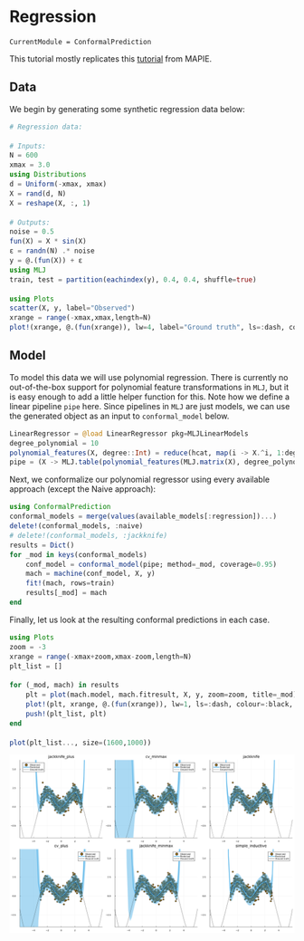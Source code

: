 
# Regression

``` @meta
CurrentModule = ConformalPrediction
```

This tutorial mostly replicates this [tutorial](https://mapie.readthedocs.io/en/latest/examples_regression/4-tutorials/plot_main-tutorial-regression.html#) from MAPIE.

## Data

We begin by generating some synthetic regression data below:

``` julia
# Regression data:

# Inputs:
N = 600
xmax = 3.0
using Distributions
d = Uniform(-xmax, xmax)
X = rand(d, N)
X = reshape(X, :, 1)

# Outputs:
noise = 0.5
fun(X) = X * sin(X)
ε = randn(N) .* noise
y = @.(fun(X)) + ε
using MLJ
train, test = partition(eachindex(y), 0.4, 0.4, shuffle=true)

using Plots
scatter(X, y, label="Observed")
xrange = range(-xmax,xmax,length=N)
plot!(xrange, @.(fun(xrange)), lw=4, label="Ground truth", ls=:dash, colour=:black)
```

## Model

To model this data we will use polynomial regression. There is currently no out-of-the-box support for polynomial feature transformations in `MLJ`, but it is easy enough to add a little helper function for this. Note how we define a linear pipeline `pipe` here. Since pipelines in `MLJ` are just models, we can use the generated object as an input to `conformal_model` below.

``` julia
LinearRegressor = @load LinearRegressor pkg=MLJLinearModels
degree_polynomial = 10
polynomial_features(X, degree::Int) = reduce(hcat, map(i -> X.^i, 1:degree))
pipe = (X -> MLJ.table(polynomial_features(MLJ.matrix(X), degree_polynomial))) |> LinearRegressor()
```

Next, we conformalize our polynomial regressor using every available approach (except the Naive approach):

``` julia
using ConformalPrediction
conformal_models = merge(values(available_models[:regression])...)
delete!(conformal_models, :naive)
# delete!(conformal_models, :jackknife)
results = Dict()
for _mod in keys(conformal_models) 
    conf_model = conformal_model(pipe; method=_mod, coverage=0.95)
    mach = machine(conf_model, X, y)
    fit!(mach, rows=train)
    results[_mod] = mach
end
```

Finally, let us look at the resulting conformal predictions in each case.

``` julia
using Plots
zoom = -3
xrange = range(-xmax+zoom,xmax-zoom,length=N)
plt_list = []

for (_mod, mach) in results
    plt = plot(mach.model, mach.fitresult, X, y, zoom=zoom, title=_mod)
    plot!(plt, xrange, @.(fun(xrange)), lw=1, ls=:dash, colour=:black, label="Ground truth")
    push!(plt_list, plt)
end

plot(plt_list..., size=(1600,1000))
```

![Figure 1: Conformal prediction regions.](regression_files/figure-commonmark/fig-cp-output-1.svg)
